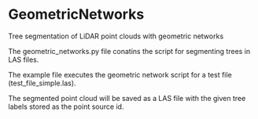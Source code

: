 # GeometricNetworks
Tree segmentation of LiDAR point clouds with geometric networks

The geometric_networks.py file conatins the script for segmenting trees in LAS files. 

The example file executes the geometric network script for a test file (test_file_simple.las).

The segmented point cloud will be saved as a LAS file with the given tree labels stored as the point source id. 
